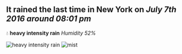## It rained the last time in New York on *July 7th 2016 around 08:01 pm*
💧  **heavy intensity rain** *Humidity 52%*

![heavy intensity rain](http://openweathermap.org/img/w/10d.png) ![mist](http://openweathermap.org/img/w/50d.png)
